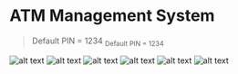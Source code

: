 # ATM Management System
> Default PIN = 1234
<sub> Default PIN = 1234 </sub>

![alt text](https://samrat-sarkar.github.io/ATM_Management_System/screenshots/1.png)
![alt text](https://samrat-sarkar.github.io/ATM_Management_System/screenshots/2.png)
![alt text](https://samrat-sarkar.github.io/ATM_Management_System/screenshots/3.png)
![alt text](https://samrat-sarkar.github.io/ATM_Management_System/screenshots/4.png)
![alt text](https://samrat-sarkar.github.io/ATM_Management_System/screenshots/5.png)
![alt text](https://samrat-sarkar.github.io/ATM_Management_System/screenshots/6.png)
